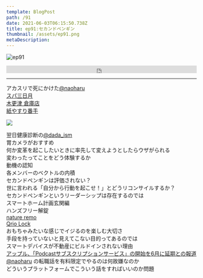 ```yaml
---  
template: BlogPost  
path: /91
date: 2021-06-03T06:15:50.738Z  
title: ep91:セカンドペンギン
thumbnail: /assets/ep91.png
metaDescription:  
---  
```

![ep91](/assets/ep91.png)  


<iframe width="100%" height="20" scrolling="no" frameborder="no" allow="autoplay" src="https://w.soundcloud.com/player/?url=https%3A//api.soundcloud.com/tracks/1062430288&color=%23ff5500&inverse=false&auto_play=false&show_user=true"></iframe>

***  



アカスリで死にかけた[@naoharu](https://twitter.com/naoharu)  
[スパ三日月](http://www.mikazuki.co.jp/ryugu/pool_spa/)  
[木更津 倉庫店](https://www.costco.co.jp/store-finder/Kisarazu)  
[紙やすり番手](https://www.monotaro.com/s/pages/productinfo/sandpaper_howtochoose/)  

<img src="/assets/binbo.jpg"/>   

翌日健康診断の[@dada_ism](https://twitter.com/dada_ism)  
胃カメラがおすすめ  
何か変革を起こしたいときに率先して変えようとしたらウザがられる  
変わったってことをどう体験するか  
動機の認知  
各メンバーのベクトルの内積  
セカンドペンギンは評価されない？  
世に言われる「自分から行動を起こせ！」とどうリコンサイルするか？  
セカンドペンギンというリーダーシップは存在するのでは  
スマートホーム計画玄関編  
ハンズフリー解錠  
[nature remo](https://nature.global/)  
[Qrio Lock](https://qrio.me/smartlock/)  
おもちゃみたいな感じでイジるのを楽しむ大切さ  
手段を持っていないと見えてこない目的ってあるのでは  
スマートデバイスが不動産にビルドインされない理由  
[アップル、「Podcastサブスクリプションサービス」の開始を6月に延期との報道](https://japan.cnet.com/article/35171534/)  
[@naoharu](https://twitter.com/naoharu)  の転職話を有料限定でやるのは何故嫌なのか  
どういうプラットフォームでこういう話をすればいいのか問題  

